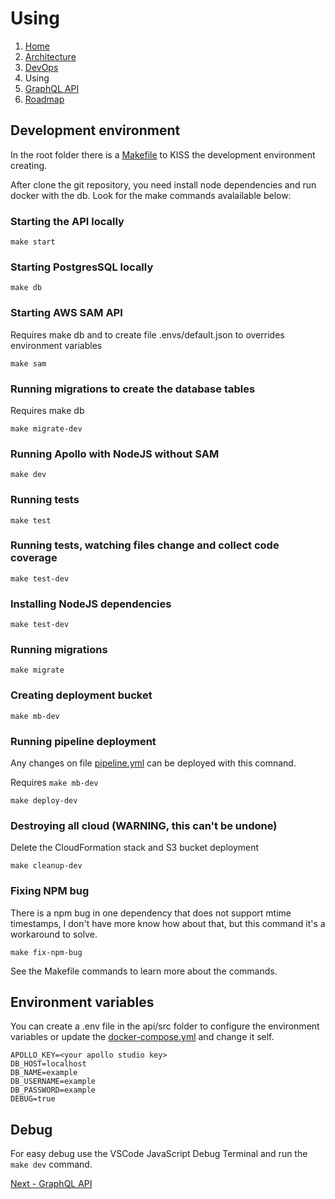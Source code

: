 # Using

1. [Home](../README.md)
2. [Architecture](architecture.md)
3. [DevOps](devops.md)
4. Using
6. [GraphQL API](graphql.md)
7. [Roadmap](roadmap.md)

## Development environment

In the root folder there is a [Makefile](../Makefile) to KISS the development environment creating.

After clone the git repository, you need install node dependencies and run docker with the db. Look for the make commands avalailable below:


### Starting the API locally

```
make start
```

### Starting PostgresSQL locally

```
make db
```

### Starting AWS SAM API

Requires make db and to create file .envs/default.json to overrides environment variables

```
make sam
```

### Running migrations to create the database tables

Requires make db

```
make migrate-dev
```

### Running Apollo with NodeJS without SAM

```
make dev
```

### Running tests

```
make test
```

### Running tests, watching files change and collect code coverage

```
make test-dev
```

### Installing NodeJS dependencies

```
make test-dev
```

### Running migrations

```
make migrate
```

### Creating deployment bucket

```
make mb-dev
```

### Running pipeline deployment

Any changes on file [pipeline.yml](../iaas/pipeline.yml) can be deployed with this comnand.

Requires `make mb-dev`

```
make deploy-dev
```

### Destroying all cloud (WARNING, this can't be undone)

Delete the CloudFormation stack and S3 bucket deployment

```
make cleanup-dev
````

### Fixing NPM bug

There is a npm bug in one dependency that does not support mtime timestamps, I don't have more know how about that, but this command it's a workaround to solve.

```
make fix-npm-bug
```

See the Makefile commands to learn more about the commands.

## Environment variables

You can create a .env file in the api/src folder to configure the environment variables or update the [docker-compose.yml](../api/docker-compose.yml) and change it self.

````
APOLLO_KEY=<your apollo studio key>
DB_HOST=localhost
DB_NAME=example
DB_USERNAME=example
DB_PASSWORD=example
DEBUG=true
````

## Debug

For easy debug use the VSCode JavaScript Debug Terminal and run the `make dev` command.

[Next - GraphQL API](graphql.md)
